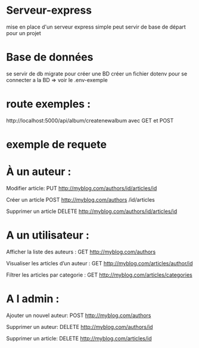 # Serveur-express
mise en place d'un serveur express simple
peut servir de base de départ pour un projet

# Base de données
se servir de db migrate pour créer une BD
créer un fichier dotenv pour se connecter a la BD => voir le .env-exemple


# route exemples : 

http://localhost:5000/api/album/createnewalbum avec GET et POST



# exemple de requete

# À un auteur :
Modifier article:
PUT http://myblog.com/authors/id/articles/id


Créer un article
POST http://myblog.com/authors /id/articles


Supprimer un article
DELETE http://myblog.com/authors/id/articles/id

# A un utilisateur :
Afficher la liste des auteurs :
GET http://myblog.com/authors

Visualiser les articles d’un auteur :
GET http://myblog.com/articles/author/id


Filtrer les articles par categorie :
GET http://myblog.com/articles/categories


# A l admin :
Ajouter un nouvel auteur:
POST http://myblog.com/authors


Supprimer un auteur:
DELETE http://myblog.com/authors/id

Supprimer un article:
DELETE http://myblog.com/articles/id
